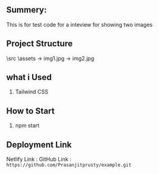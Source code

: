 ## Summery:
This is for test code for a inteview for showing two images 

## Project Structure
   \src 
     \assets
       -> img1.jpg
       -> img2.jpg

## what i Used
  1) Tailwind  CSS    



## How to Start
 1) npm start

## Deployment Link
Netlify Link : 
GitHub Link : `https://github.com/Prasanjitprusty/example.git`